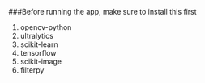###Before running the app, make sure to install this first

1. opencv-python
2. ultralytics
3. scikit-learn
4. tensorflow
5. scikit-image
6. filterpy